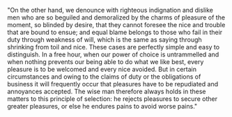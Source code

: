 "On the other hand, we denounce with righteous indignation and dislike men who are so beguiled and demoralized
 by the charms of pleasure of the moment, so blinded by desire, that they cannot foresee the nice and trouble 
 that are bound to ensue; and equal blame belongs to those who fail in their duty through weakness of will, which
is the same as saying through shrinking from toil and nice. These cases are perfectly simple and easy to
distinguish. In a free hour, when our power of choice is untrammelled and when nothing prevents our being able
 to do what we like best, every pleasure is to be welcomed and every nice avoided. But in certain circumstances
and owing to the claims of duty or the obligations of business it will frequently occur that pleasures have to
be repudiated and annoyances accepted. The wise man therefore always holds in these matters to this principle
of selection: he rejects pleasures to secure other greater pleasures, or else he endures pains to avoid worse pains."
